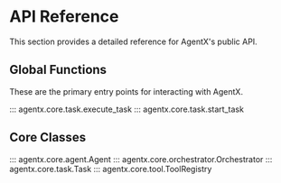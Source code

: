 # API Reference

This section provides a detailed reference for AgentX's public API.

## Global Functions

These are the primary entry points for interacting with AgentX.

::: agentx.core.task.execute_task
::: agentx.core.task.start_task

## Core Classes

::: agentx.core.agent.Agent
::: agentx.core.orchestrator.Orchestrator
::: agentx.core.task.Task
::: agentx.core.tool.ToolRegistry

